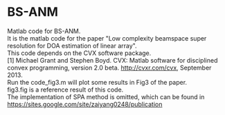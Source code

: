 # BS-ANM
Matlab code for BS-ANM.   
It is the matlab code for the paper "Low complexity beamspace super resolution for DOA estimation of linear array".  
This code depends on the CVX software package.  
[1] Michael Grant and Stephen Boyd. CVX: Matlab software for disciplined convex programming, version 2.0 beta. http://cvxr.com/cvx, September 2013.   
Run the code_fig3.m will plot some results in Fig3 of the paper.  
fig3.fig is a reference result of this code.  
The implementation of SPA method is omitted, which can be found in https://sites.google.com/site/zaiyang0248/publication
